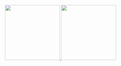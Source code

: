 
<div align="center">
  <a href="https://github.com/HelioAnacronista">
  <img height="180em" src="https://github-readme-stats.vercel.app/api?username=HelioAnacronista&show_icons=true&theme=dracula&include_all_commits=true&count_private=true"/>
  <img height="180em" src="https://github-readme-stats.vercel.app/api/top-langs/?username=HelioAnacronista&layout=compact&langs_count=7&theme=dracula"/>
</div>

